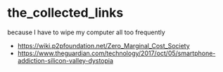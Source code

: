 # the_collected_links
because I have to wipe my computer all too frequently

 * https://wiki.p2pfoundation.net/Zero_Marginal_Cost_Society
 * https://www.theguardian.com/technology/2017/oct/05/smartphone-addiction-silicon-valley-dystopia
